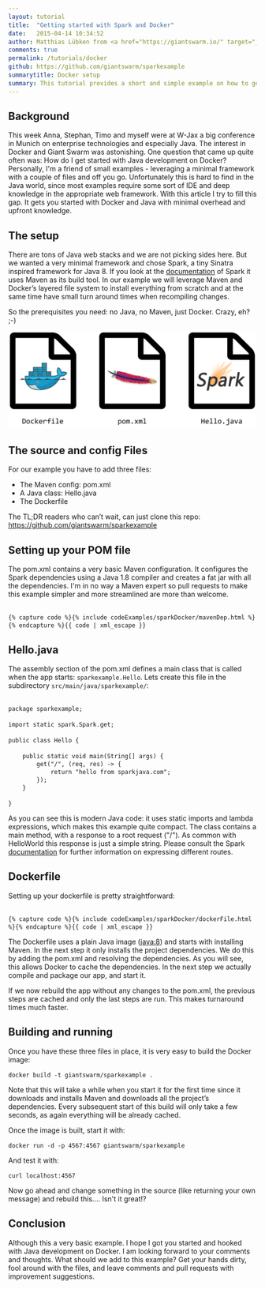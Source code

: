 ```yaml
---
layout: tutorial
title:  "Getting started with Spark and Docker"
date:   2015-04-14 10:34:52
author: Matthias Lübken from <a href="https://giantswarm.io/" target="_blank">GiantSwarm</a> 
comments: true
permalink: /tutorials/docker
github: https://github.com/giantswarm/sparkexample
summarytitle: Docker setup
summary: This tutorial provides a short and simple example on how to get started with Spark and Java development on Docker. 
---
```


## Background
This week Anna, Stephan, Timo and myself were at W-Jax a big conference in Munich on enterprise technologies and especially Java. The interest in Docker and Giant Swarm was astonishing. One question that came up quite often was: How do I get started with Java development on Docker? Personally, I'm a friend of small examples - leveraging a minimal framework with a couple of files and off you go. Unfortunately this is hard to find in the Java world, since most examples require some sort of IDE and deep knowledge in the appropriate web framework. With this article I try to fill this gap. It gets you started with Docker and Java with minimal overhead and upfront knowledge.

## The setup
There are tons of Java web stacks and we are not picking sides here. But we wanted a very minimal framework and chose Spark, a tiny Sinatra inspired framework for Java 8. If you look at the <a href="http://sparkjava.com/documentation.html" target="_blank">documentation</a> of Spark it uses Maven as its build tool. 
In our example we will leverage Maven and Docker’s layered file system to install everything from scratch and at the same time have small turn around times when recompiling changes.

So the prerequisites you need: no Java, no Maven, just Docker. Crazy, eh? ;-)

<img src="/img/posts/sparkDocker/sparkdocker.png" alt="Docker, Maven and Spark">

## The source and config Files

For our example you have to add three files:

* The Maven config: pom.xml
* A Java class: Hello.java
* The Dockerfile

The TL;DR readers who can’t wait, can just clone this repo: <a href="https://github.com/giantswarm/sparkexample">https://github.com/giantswarm/sparkexample</a>

## Setting up your POM file
The pom.xml contains a very basic Maven configuration. It configures the Spark dependencies using a Java 1.8 compiler and creates a fat jar with all the dependencies. I'm in no way a Maven expert so pull requests to make this example simpler and more streamlined are more than welcome.

<pre><code class="language-markup">
{% capture code %}{% include codeExamples/sparkDocker/mavenDep.html %}{% endcapture %}{{ code | xml_escape }}
</code></pre>

## Hello.java
The assembly section of the pom.xml defines a main class that is called when the app starts: `sparkexample.Hello`. Lets create this file in the subdirectory `src/main/java/sparkexample/`:

<pre><code class="language-java">
package sparkexample;

import static spark.Spark.get;

public class Hello {

    public static void main(String[] args) {
        get("/", (req, res) -> {
            return "hello from sparkjava.com";
        });
    }

}
</code></pre>

As you can see this is modern Java code: it uses static imports and lambda expressions, which makes this example quite compact. The class contains a main method, with a response to a root request ("/"). As common with HelloWorld this response is just a simple string. Please consult the Spark <a href="http://sparkjava.com/documentation.html" target="_blank">documentation</a> for further information on expressing different routes.

## Dockerfile
Setting up your dockerfile is pretty straightforward:
<pre><code class="language-bash">
{% capture code %}{% include codeExamples/sparkDocker/dockerFile.html %}{% endcapture %}{{ code | xml_escape }}
</code></pre>

The Dockerfile uses a plain Java image (<a href="https://registry.hub.docker.com/_/java/" target="_blank">java:8</a>) and starts with installing Maven. In the next step it only installs the project dependencies. We do this by adding the pom.xml and resolving the dependencies. As you will see, this allows Docker to cache the dependencies. In the next step we actually compile and package our app, and start it. 

If we now rebuild the app without any changes to the pom.xml, the previous steps are cached  and only the last steps are run. This makes turnaround times much faster.  

## Building and running
Once you have these three files in place, it is very easy to build the Docker image:

<pre><code class="language-bash">docker build -t giantswarm/sparkexample .</code></pre>

Note that this will take a while when you start it for the first time since it downloads and installs Maven and downloads all the project’s dependencies. Every subsequent start of this build will only take a few seconds, as again everything will be already cached.

Once the image is built, start it with:

<pre><code class="language-bash">docker run -d -p 4567:4567 giantswarm/sparkexample</code></pre>

And test it with:

<pre><code class="language-bash">curl localhost:4567</code></pre>

Now go ahead and change something in the source (like returning your own message) and rebuild this.... Isn't it great!?

## Conclusion
Although this a very basic example. I hope I got you started and hooked with Java development on Docker. I am looking forward to your comments and thoughts. What should we add to this example? Get your hands dirty, fool around with the files, and leave comments and pull requests with improvement suggestions.